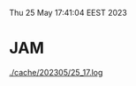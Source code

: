 Thu 25 May 17:41:04 EEST 2023
# JAM
<a href='./cache/202305/25_17.log'>./cache/202305/25_17.log</a>
